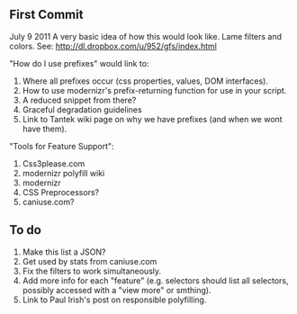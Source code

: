 First Commit
-------------

July 9 2011
A very basic idea of how this would look like. Lame filters and colors. See: http://dl.dropbox.com/u/952/gfs/index.html

"How do I use prefixes" would link to:
1. Where all prefixes occur (css properties, values, DOM interfaces). 
2. How to use modernizr's prefix-returning function for use in your script.
3. A reduced snippet from there?
4. Graceful degradation guidelines
5. Link to Tantek wiki page on why we have prefixes (and when we wont have them).


"Tools for Feature Support":
1. Css3please.com
2. modernizr polyfill wiki
3. modernizr
4. CSS Preprocessors? 
5. caniuse.com?

To do
------
1. Make this list a JSON?
2. Get used by stats from caniuse.com
3. Fix the filters to work simultaneously.
4. Add more info for each "feature" (e.g. selectors should list all selectors, possibly accessed with a "view more" or smthing).
5. Link to Paul Irish's post on responsible polyfilling.